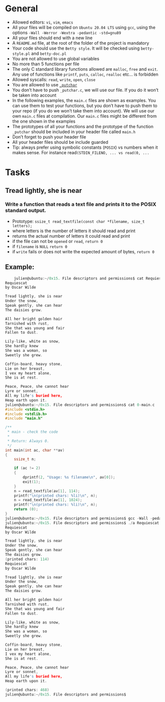 # General
- Allowed editors: ``vi``, ``vim``, ``emacs``
- All your files will be compiled on ``Ubuntu 20.04 LTS`` using ``gcc``, using the options ``-Wall -Werror -Wextra -pedantic -std=gnu89``
- All your files should end with a new line
- A ``README.md`` file, at the root of the folder of the project is mandatory
- Your code should use the ``Betty style``. It will be checked using ``betty-style.pl`` and ``betty-doc.pl``
- You are not allowed to use global variables
- No more than 5 functions per file
- The only C standard library functions allowed are ``malloc``, ``free`` and ``exit``. Any use of functions like ``printf``, ``puts``, ``calloc``, ``realloc`` etc… is forbidden
- Allowed syscalls: ``read``, ``write``, ``open``, ``close``
- You are allowed to use [``_putchar``](https://github.com/alx-tools/_putchar.c/blob/master/_putchar.c)
- You don’t have to push ``_putchar.c``, we will use our file. If you do it won’t be taken into account
- In the following examples, the ``main.c`` files are shown as examples. You can use them to test your functions, but you don’t have to push them to your repo (if you do we won’t take them into account). We will use our own ``main.c`` files at compilation. Our ``main.c`` files might be different from the one shown in the examples
- The prototypes of all your functions and the prototype of the function ``_putchar`` should be included in your header file called ``main.h``
- Don’t forget to push your header file
- All your header files should be include guarded
- Tip: always prefer using symbolic constants (``POSIX``) vs numbers when it makes sense. For instance read``(STDIN_FILENO, ... vs read(0, ...``


# Tasks

## Tread lightly, she is near

### Write a function that reads a text file and prints it to the POSIX standard output.
- Prototype: ``ssize_t read_textfile(const char *filename, size_t letters);``
- where letters is the number of letters it should read and print
- returns the actual number of letters it could read and print
- if the file can not be ``opened`` or ``read``, ``return 0``
- if ``filename`` is ``NULL`` ``return 0``
- if ``write`` fails or does not write the expected amount of bytes, ``return 0``

## Example:
```c
    julien@ubuntu:~/0x15. File descriptors and permissions$ cat Requiescat 
Requiescat
by Oscar Wilde

Tread lightly, she is near
Under the snow,
Speak gently, she can hear
The daisies grow.

All her bright golden hair
Tarnished with rust,
She that was young and fair
Fallen to dust.

Lily-like, white as snow,
She hardly knew
She was a woman, so
Sweetly she grew.

Coffin-board, heavy stone,
Lie on her breast,
I vex my heart alone,
She is at rest.

Peace, Peace, she cannot hear
Lyre or sonnet,
All my life's buried here,
Heap earth upon it.
julien@ubuntu:~/0x15. File descriptors and permissions$ cat 0-main.c
#include <stdio.h>
#include <stdlib.h>
#include "main.h"

/**
 * main - check the code
 *
 * Return: Always 0.
 */
int main(int ac, char **av)
{
    ssize_t n;

    if (ac != 2)
    {
        dprintf(2, "Usage: %s filename\n", av[0]);
        exit(1);
    }
    n = read_textfile(av[1], 114);
    printf("\n(printed chars: %li)\n", n);
    n = read_textfile(av[1], 1024);
    printf("\n(printed chars: %li)\n", n);
    return (0);
}
julien@ubuntu:~/0x15. File descriptors and permissions$ gcc -Wall -pedantic -Werror -Wextra -std=gnu89 0-main.c 0-read_textfile.c -o a
julien@ubuntu:~/0x15. File descriptors and permissions$ ./a Requiescat 
Requiescat
by Oscar Wilde

Tread lightly, she is near
Under the snow,
Speak gently, she can hear
The daisies grow.
(printed chars: 114)
Requiescat
by Oscar Wilde

Tread lightly, she is near
Under the snow,
Speak gently, she can hear
The daisies grow.

All her bright golden hair
Tarnished with rust,
She that was young and fair
Fallen to dust.

Lily-like, white as snow,
She hardly knew
She was a woman, so
Sweetly she grew.

Coffin-board, heavy stone,
Lie on her breast,
I vex my heart alone,
She is at rest.

Peace, Peace, she cannot hear
Lyre or sonnet,
All my life's buried here,
Heap earth upon it.

(printed chars: 468)
julien@ubuntu:~/0x15. File descriptors and permissions$ 

```
